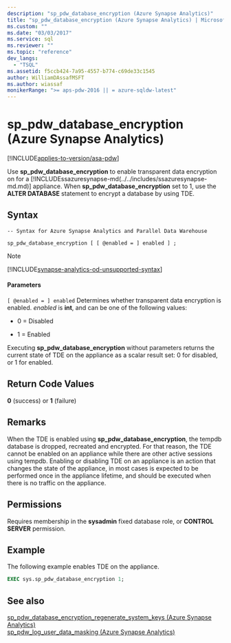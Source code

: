 ```yaml
---
description: "sp_pdw_database_encryption (Azure Synapse Analytics)"
title: "sp_pdw_database_encryption (Azure Synapse Analytics) | Microsoft Docs"
ms.custom: ""
ms.date: "03/03/2017"
ms.service: sql
ms.reviewer: ""
ms.topic: "reference"
dev_langs: 
  - "TSQL"
ms.assetid: f5ccb424-7a95-4557-b774-c69de33c1545
author: WilliamDAssafMSFT
ms.author: wiassaf
monikerRange: ">= aps-pdw-2016 || = azure-sqldw-latest"
---
```

# sp_pdw_database_encryption (Azure Synapse Analytics)
[!INCLUDE[applies-to-version/asa-pdw](../../includes/applies-to-version/asa-pdw.md)]

  Use **sp_pdw_database_encryption** to enable transparent data encryption on for a [!INCLUDEssazuresynapse-md(../../includes/ssazuresynapse-md.md)] appliance. When **sp_pdw_database_encryption** set to 1, use the **ALTER DATABASE** statement to encrypt a database by using TDE.  
  
## Syntax  
  
```syntaxsql  
-- Syntax for Azure Synapse Analytics and Parallel Data Warehouse  
  
sp_pdw_database_encryption [ [ @enabled = ] enabled ] ;  
```  

> [!NOTE]
> [!INCLUDE[synapse-analytics-od-unsupported-syntax](../../includes/synapse-analytics-od-unsupported-syntax.md)]

#### Parameters  
`[ @enabled = ] enabled`
 Determines whether transparent data encryption is enabled. *enabled* is **int**, and can be one of the following values:  
  
-   0 = Disabled  
  
-   1 = Enabled  
  
 Executing **sp_pdw_database_encryption** without parameters returns the current state of TDE on the appliance as a scalar result set: 0 for disabled, or 1 for enabled.  
  
## Return Code Values  
 **0** (success) or **1** (failure)  
  
## Remarks  
 When the TDE is enabled using **sp_pdw_database_encryption**, the tempdb database is dropped, recreated and encrypted. For that reason, the TDE cannot be enabled on an appliance while there are other active sessions using tempdb. Enabling or disabling TDE on an appliance is an action that changes the state of the appliance, in most cases is expected to be performed once in the appliance lifetime, and should be executed when there is no traffic on the appliance.  
  
## Permissions  
 Requires membership in the **sysadmin** fixed database role, or **CONTROL SERVER** permission.  
  
## Example  
 The following example enables TDE on the appliance.  
  
```sql  
EXEC sys.sp_pdw_database_encryption 1;  
```  
  
## See also  
 [sp_pdw_database_encryption_regenerate_system_keys &#40;Azure Synapse Analytics&#41;](../../relational-databases/system-stored-procedures/sp-pdw-database-encryption-regenerate-system-keys-sql-data-warehouse.md)   
 [sp_pdw_log_user_data_masking &#40;Azure Synapse Analytics&#41;](../../relational-databases/system-stored-procedures/sp-pdw-log-user-data-masking-sql-data-warehouse.md)  
  
